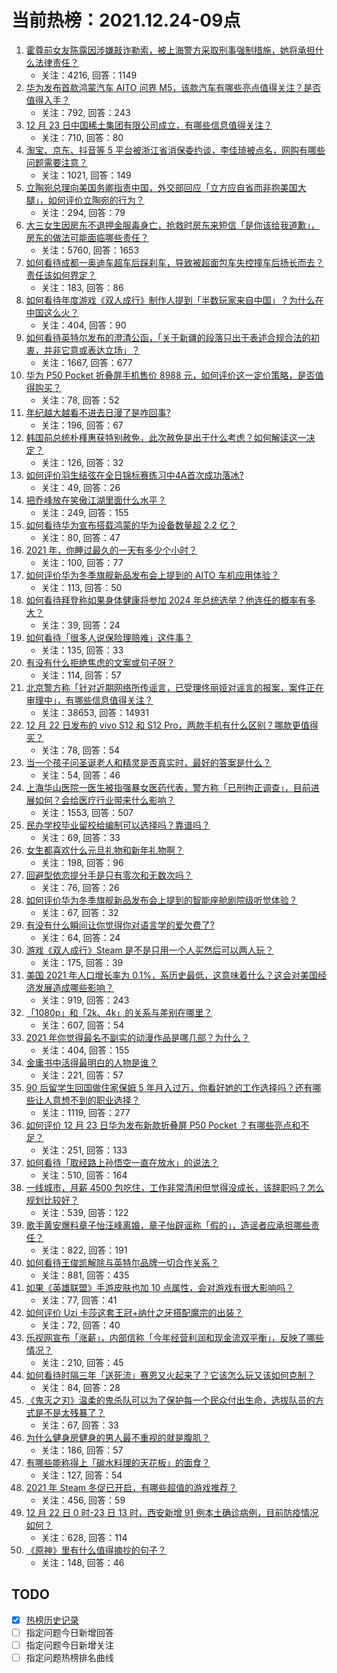 # 当前热榜：2021.12.24-09点
1. [霍尊前女友陈露因涉嫌敲诈勒索，被上海警方采取刑事强制措施，她将承担什么法律责任？](https://www.zhihu.com/question/507968249)
    * 关注：4216, 回答：1149
2. [华为发布首款鸿蒙汽车 AITO 问界 M5，该款汽车有哪些亮点值得关注？是否值得入手？](https://www.zhihu.com/question/507970125)
    * 关注：792, 回答：243
3. [12 月 23 日中国稀土集团有限公司成立，有哪些信息值得关注？](https://www.zhihu.com/question/507867658)
    * 关注：710, 回答：80
4. [淘宝、京东、抖音等 5 平台被浙江省消保委约谈，李佳琦被点名，网购有哪些问题需要注意？](https://www.zhihu.com/question/507971989)
    * 关注：1021, 回答：149
5. [立陶宛总理向美国务卿指责中国，外交部回应「立方应自省而非抱美国大腿」，如何评价立陶宛的行为？](https://www.zhihu.com/question/507768062)
    * 关注：294, 回答：79
6. [大三女生因房东不退押金服毒身亡，抢救时房东来短信「是你该给我道歉」，房东的做法可能面临哪些责任？](https://www.zhihu.com/question/507871462)
    * 关注：5760, 回答：1653
7. [如何看待成都一奥迪车超车后踩刹车，导致被超面包车失控撞车后扬长而去？责任该如何界定？](https://www.zhihu.com/question/507809312)
    * 关注：183, 回答：86
8. [如何看待年度游戏《双人成行》制作人提到「半数玩家来自中国」？为什么在中国这么火？](https://www.zhihu.com/question/507701497)
    * 关注：404, 回答：90
9. [如何看待英特尔发布的澄清公函，「关于新疆的段落只出于表述合规合法的初衷，并非它意或表达立场」？](https://www.zhihu.com/question/507904459)
    * 关注：1667, 回答：677
10. [华为 P50 Pocket 折叠屏手机售价 8988 元，如何评价这一定价策略，是否值得购买？](https://www.zhihu.com/question/507942687)
    * 关注：78, 回答：52
11. [年纪越大越看不进去日漫了是咋回事?](https://www.zhihu.com/question/507612370)
    * 关注：196, 回答：67
12. [韩国前总统朴槿惠获特别赦免，此次赦免是出于什么考虑？如何解读这一决定？](https://www.zhihu.com/question/508048418)
    * 关注：126, 回答：32
13. [如何评价羽生结弦在全日锦标赛练习中4A首次成功落冰?](https://www.zhihu.com/question/507922328)
    * 关注：49, 回答：26
14. [把乔峰放在笑傲江湖里面什么水平？](https://www.zhihu.com/question/358051998)
    * 关注：249, 回答：155
15. [如何看待华为宣布搭载鸿蒙的华为设备数量超 2.2 亿？](https://www.zhihu.com/question/507934779)
    * 关注：80, 回答：47
16. [2021 年，你睡过最久的一天有多少个小时？](https://www.zhihu.com/question/503462381)
    * 关注：100, 回答：77
17. [如何评价华为冬季旗舰新品发布会上提到的 AITO 车机应用体验？](https://www.zhihu.com/question/507978543)
    * 关注：113, 回答：50
18. [如何看待拜登称如果身体健康将参加 2024 年总统选举？他连任的概率有多大？](https://www.zhihu.com/question/507865605)
    * 关注：39, 回答：24
19. [如何看待「很多人说保险理赔难」这件事？](https://www.zhihu.com/question/507724203)
    * 关注：135, 回答：33
20. [有没有什么拒绝焦虑的文案或句子呀？](https://www.zhihu.com/question/504400657)
    * 关注：114, 回答：57
21. [北京警方称「针对近期网络所传谣言，已受理佟丽娅对谣言的报案，案件正在审理中」，有哪些信息值得关注？](https://www.zhihu.com/question/507795134)
    * 关注：38653, 回答：14931
22. [12 月 22 日发布的 vivo S12 和 S12 Pro，两款手机有什么区别？哪款更值得买？](https://www.zhihu.com/question/507759051)
    * 关注：78, 回答：54
23. [当一个孩子问圣诞老人和精灵是否真实时，最好的答案是什么？](https://www.zhihu.com/question/359524689)
    * 关注：54, 回答：46
24. [上海华山医院一医生被指强暴女医药代表，警方称「已刑拘正调查」，目前进展如何？会给医疗行业带来什么影响？](https://www.zhihu.com/question/507810999)
    * 关注：1553, 回答：507
25. [民办学校毕业留校给编制可以选择吗？靠谱吗？](https://www.zhihu.com/question/506996158)
    * 关注：69, 回答：33
26. [女生都喜欢什么元旦礼物和新年礼物啊？](https://www.zhihu.com/question/307889345)
    * 关注：198, 回答：96
27. [回避型依恋提分手是只有零次和无数次吗？](https://www.zhihu.com/question/474759157)
    * 关注：76, 回答：26
28. [如何评价华为冬季旗舰新品发布会上提到的智能座舱剧院级听觉体验？](https://www.zhihu.com/question/507979986)
    * 关注：67, 回答：32
29. [有没有什么瞬间让你觉得你对语言学的爱欠费了?](https://www.zhihu.com/question/507814182)
    * 关注：64, 回答：24
30. [游戏《双人成行》Steam 是不是只用一个人买然后可以两人玩？](https://www.zhihu.com/question/452248276)
    * 关注：175, 回答：39
31. [美国 2021 年人口增长率为 0.1%，系历史最低，这意味着什么？这会对美国经济发展造成哪些影响？](https://www.zhihu.com/question/507711432)
    * 关注：919, 回答：243
32. [「1080p」和「2k、4k」的关系与差别在哪里？](https://www.zhihu.com/question/24205632)
    * 关注：607, 回答：54
33. [2021 年你觉得最名不副实的动漫作品是哪几部？为什么？](https://www.zhihu.com/question/504816680)
    * 关注：404, 回答：155
34. [金庸书中活得最明白的人物是谁？](https://www.zhihu.com/question/507179999)
    * 关注：221, 回答：57
35. [90 后留学生回国做住家保姆 5 年月入过万，你看好她的工作选择吗？还有哪些让人意想不到的职业选择？](https://www.zhihu.com/question/507739812)
    * 关注：1119, 回答：277
36. [如何评价 12 月 23 日华为发布新款折叠屏 P50 Pocket ？有哪些亮点和不足？](https://www.zhihu.com/question/507937724)
    * 关注：251, 回答：133
37. [如何看待「取经路上孙悟空一直在放水」的说法？](https://www.zhihu.com/question/507304909)
    * 关注：510, 回答：164
38. [一线城市，月薪 4500 包吃住，工作非常清闲但觉得没成长，该辞职吗？怎么规划比较好？](https://www.zhihu.com/question/494263772)
    * 关注：539, 回答：122
39. [歌手黄安爆料章子怡汪峰离婚，章子怡辟谣称「假的」，造谣者应承担哪些责任？](https://www.zhihu.com/question/507815433)
    * 关注：822, 回答：191
40. [如何看待王俊凯解除与英特尔品牌一切合作关系？](https://www.zhihu.com/question/507817898)
    * 关注：881, 回答：435
41. [如果《英雄联盟》手游皮肤也加 10 点属性，会对游戏有很大影响吗？](https://www.zhihu.com/question/504526600)
    * 关注：77, 回答：41
42. [如何评价 Uzi 卡莎这套王冠+纳什之牙搭配魔宗的出装？](https://www.zhihu.com/question/507431596)
    * 关注：72, 回答：40
43. [乐视网宣布「涨薪」，内部信称「今年经营利润和现金流双平衡」，反映了哪些情况？](https://www.zhihu.com/question/507532535)
    * 关注：210, 回答：45
44. [如何看待时隔三年「送死流」赛恩又火起来了？它该怎么玩又该如何克制？](https://www.zhihu.com/question/507731887)
    * 关注：84, 回答：28
45. [《鬼灭之刃》温柔的鬼杀队可以为了保护每一个民众付出生命，选拔队员的方式是不是太残暴了？](https://www.zhihu.com/question/503904844)
    * 关注：67, 回答：33
46. [为什么健身房健身的男人最不重视的就是腹肌？](https://www.zhihu.com/question/507428972)
    * 关注：186, 回答：57
47. [有哪些能称得上「碳水料理的天花板」的面食？](https://www.zhihu.com/question/507003985)
    * 关注：127, 回答：54
48. [2021 年 Steam 冬促已开启，有哪些超值的游戏推荐？](https://www.zhihu.com/question/507856921)
    * 关注：456, 回答：59
49. [12 月 22 日 0 时-23 日 13 时，西安新增 91 例本土确诊病例，目前防疫情况如何？](https://www.zhihu.com/question/507902582)
    * 关注：628, 回答：114
50. [《原神》里有什么值得摘抄的句子？](https://www.zhihu.com/question/503759306)
    * 关注：148, 回答：46
## TODO
* [x] [热榜历史记录](hot_history/AllHot.md)
* [ ] 指定问题今日新增回答
* [ ] 指定问题今日新增关注
* [ ] 指定问题热榜排名曲线
